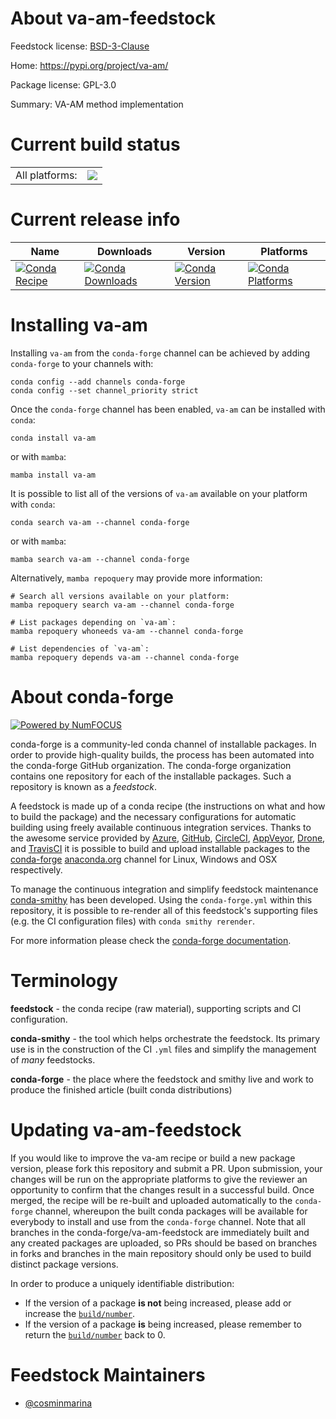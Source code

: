 About va-am-feedstock
=====================

Feedstock license: [BSD-3-Clause](https://github.com/conda-forge/va_am-feedstock/blob/main/LICENSE.txt)

Home: https://pypi.org/project/va-am/

Package license: GPL-3.0

Summary: VA-AM method implementation

Current build status
====================


<table><tr><td>All platforms:</td>
    <td>
      <a href="https://dev.azure.com/conda-forge/feedstock-builds/_build/latest?definitionId=20460&branchName=main">
        <img src="https://dev.azure.com/conda-forge/feedstock-builds/_apis/build/status/va_am-feedstock?branchName=main">
      </a>
    </td>
  </tr>
</table>

Current release info
====================

| Name | Downloads | Version | Platforms |
| --- | --- | --- | --- |
| [![Conda Recipe](https://img.shields.io/badge/recipe-va--am-green.svg)](https://anaconda.org/conda-forge/va-am) | [![Conda Downloads](https://img.shields.io/conda/dn/conda-forge/va-am.svg)](https://anaconda.org/conda-forge/va-am) | [![Conda Version](https://img.shields.io/conda/vn/conda-forge/va-am.svg)](https://anaconda.org/conda-forge/va-am) | [![Conda Platforms](https://img.shields.io/conda/pn/conda-forge/va-am.svg)](https://anaconda.org/conda-forge/va-am) |

Installing va-am
================

Installing `va-am` from the `conda-forge` channel can be achieved by adding `conda-forge` to your channels with:

```
conda config --add channels conda-forge
conda config --set channel_priority strict
```

Once the `conda-forge` channel has been enabled, `va-am` can be installed with `conda`:

```
conda install va-am
```

or with `mamba`:

```
mamba install va-am
```

It is possible to list all of the versions of `va-am` available on your platform with `conda`:

```
conda search va-am --channel conda-forge
```

or with `mamba`:

```
mamba search va-am --channel conda-forge
```

Alternatively, `mamba repoquery` may provide more information:

```
# Search all versions available on your platform:
mamba repoquery search va-am --channel conda-forge

# List packages depending on `va-am`:
mamba repoquery whoneeds va-am --channel conda-forge

# List dependencies of `va-am`:
mamba repoquery depends va-am --channel conda-forge
```


About conda-forge
=================

[![Powered by
NumFOCUS](https://img.shields.io/badge/powered%20by-NumFOCUS-orange.svg?style=flat&colorA=E1523D&colorB=007D8A)](https://numfocus.org)

conda-forge is a community-led conda channel of installable packages.
In order to provide high-quality builds, the process has been automated into the
conda-forge GitHub organization. The conda-forge organization contains one repository
for each of the installable packages. Such a repository is known as a *feedstock*.

A feedstock is made up of a conda recipe (the instructions on what and how to build
the package) and the necessary configurations for automatic building using freely
available continuous integration services. Thanks to the awesome service provided by
[Azure](https://azure.microsoft.com/en-us/services/devops/), [GitHub](https://github.com/),
[CircleCI](https://circleci.com/), [AppVeyor](https://www.appveyor.com/),
[Drone](https://cloud.drone.io/welcome), and [TravisCI](https://travis-ci.com/)
it is possible to build and upload installable packages to the
[conda-forge](https://anaconda.org/conda-forge) [anaconda.org](https://anaconda.org/)
channel for Linux, Windows and OSX respectively.

To manage the continuous integration and simplify feedstock maintenance
[conda-smithy](https://github.com/conda-forge/conda-smithy) has been developed.
Using the ``conda-forge.yml`` within this repository, it is possible to re-render all of
this feedstock's supporting files (e.g. the CI configuration files) with ``conda smithy rerender``.

For more information please check the [conda-forge documentation](https://conda-forge.org/docs/).

Terminology
===========

**feedstock** - the conda recipe (raw material), supporting scripts and CI configuration.

**conda-smithy** - the tool which helps orchestrate the feedstock.
                   Its primary use is in the construction of the CI ``.yml`` files
                   and simplify the management of *many* feedstocks.

**conda-forge** - the place where the feedstock and smithy live and work to
                  produce the finished article (built conda distributions)


Updating va-am-feedstock
========================

If you would like to improve the va-am recipe or build a new
package version, please fork this repository and submit a PR. Upon submission,
your changes will be run on the appropriate platforms to give the reviewer an
opportunity to confirm that the changes result in a successful build. Once
merged, the recipe will be re-built and uploaded automatically to the
`conda-forge` channel, whereupon the built conda packages will be available for
everybody to install and use from the `conda-forge` channel.
Note that all branches in the conda-forge/va-am-feedstock are
immediately built and any created packages are uploaded, so PRs should be based
on branches in forks and branches in the main repository should only be used to
build distinct package versions.

In order to produce a uniquely identifiable distribution:
 * If the version of a package **is not** being increased, please add or increase
   the [``build/number``](https://docs.conda.io/projects/conda-build/en/latest/resources/define-metadata.html#build-number-and-string).
 * If the version of a package **is** being increased, please remember to return
   the [``build/number``](https://docs.conda.io/projects/conda-build/en/latest/resources/define-metadata.html#build-number-and-string)
   back to 0.

Feedstock Maintainers
=====================

* [@cosminmarina](https://github.com/cosminmarina/)

